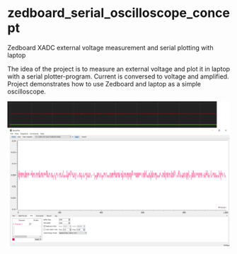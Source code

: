 # zedboard_serial_oscilloscope_concept
Zedboard XADC external voltage measurement and serial plotting with laptop

The idea of the project is to measure an external voltage and plot it in laptop with a serial plotter-program.
Current is conversed to voltage and amplified.
Project demonstrates how to use Zedboard and laptop as a simple oscilloscope.

![Example signal output](example_output.png)
